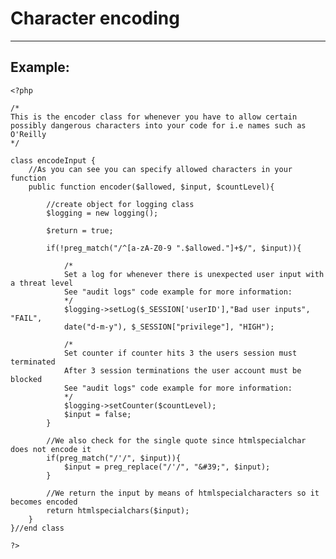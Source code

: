 # Character encoding
-------

## Example:


    <?php

	/*
	This is the encoder class for whenever you have to allow certain
	possibly dangerous characters into your code for i.e names such as O'Reilly
	*/

	class encodeInput {
		//As you can see you can specify allowed characters in your function
		public function encoder($allowed, $input, $countLevel){

			//create object for logging class
			$logging = new logging();

			$return = true;

			if(!preg_match("/^[a-zA-Z0-9 ".$allowed."]+$/", $input)){		

				/*
				Set a log for whenever there is unexpected user input with a threat level
				See "audit logs" code example for more information:
				*/
				$logging->setLog($_SESSION['userID'],"Bad user inputs", "FAIL",
				date("d-m-y"), $_SESSION["privilege"], "HIGH");

				/*
				Set counter if counter hits 3 the users session must terminated
				After 3 session terminations the user account must be blocked
				See "audit logs" code example for more information:
				*/			
				$logging->setCounter($countLevel);
				$input = false;
			}

			//We also check for the single quote since htmlspecialchar does not encode it
			if(preg_match("/'/", $input)){
				$input = preg_replace("/'/", "&#39;", $input);
			}

			//We return the input by means of htmlspecialcharacters so it becomes encoded
			return htmlspecialchars($input);
		}
	}//end class

    ?>
